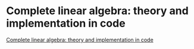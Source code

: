 # Complete linear algebra: theory and implementation in code

<p><a href="https://www.udemy.com/course/linear-algebra-theory-and-implementation/">Complete linear algebra: theory and implementation in code</a></p>
